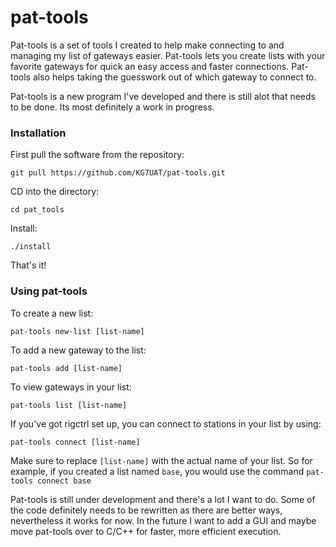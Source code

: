 # pat-tools

Pat-tools is a set of tools I created to help make connecting to and managing my list of gateways easier. Pat-tools lets you create lists with your favorite gateways for quick an easy access and faster connections. Pat-tools also helps taking the guesswork out of which gateway to connect to.

Pat-tools is a new program I've developed and there is still alot that needs to be done. Its most definitely a work in progress.

### Installation

First pull the software from the repository:

`git pull https://github.com/KG7UAT/pat-tools.git`

CD into the directory:

 `cd pat_tools`
 
 Install:
 
 `./install`
 
 That's it!
 
 ### Using pat-tools
 
 To create a new list:
 
 `pat-tools new-list [list-name]`
 
 To add a new gateway to the list:
 
 `pat-tools add [list-name]`
 
 To view gateways in your list:
 
 `pat-tools list [list-name]`
 
 If you've got rigctrl set up, you can connect to stations in your list by using:
 
 `pat-tools connect [list-name]`
 
 Make sure to replace `[list-name]` with the actual name of your list. So for example, if you created a list named `base`, you would use the command `pat-tools connect base`
 
 Pat-tools is still under development and there's a lot I want to do. Some of the code definitely needs to be rewritten as there are better ways, nevertheless it works for now. In the future I want to add a GUI and maybe move pat-tools over to C/C++ for faster, more efficient execution.
